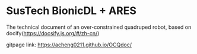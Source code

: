 # SusTech BionicDL + ARES

The technical document of an over-constrained quadruped robot, based on docify(https://docsify.js.org/#/zh-cn/)

gitpage link: https://acheng0211.github.io/OCQdoc/
